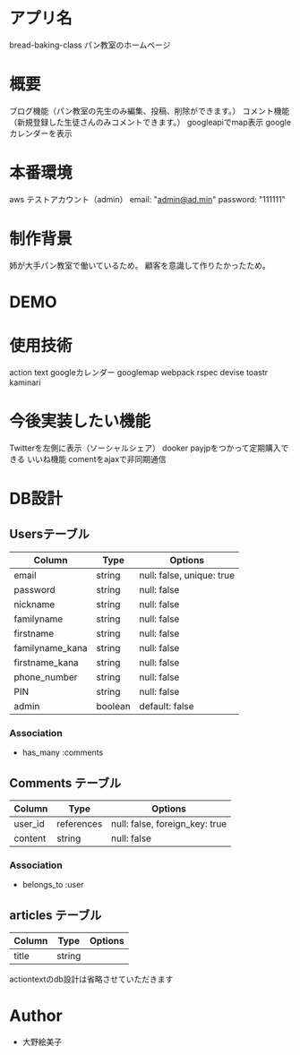 # アプリ名
bread-baking-class
パン教室のホームページ
# 概要
ブログ機能（パン教室の先生のみ編集、投稿、削除ができます。）
コメント機能（新規登録した生徒さんのみコメントできます。）
googleapiでmap表示
googleカレンダーを表示
# 本番環境
aws
テストアカウント（admin）
  email: "admin@ad.min"
  password:  "111111"
# 制作背景
姉が大手パン教室で働いているため。
顧客を意識して作りたかったため。
# DEMO

# 使用技術
action text
googleカレンダー
googlemap
webpack
rspec
devise
toastr
kaminari
# 今後実装したい機能
Twitterを左側に表示（ソーシャルシェア）
dooker
payjpをつかって定期購入できる
いいね機能
comentをajaxで非同期通信
# DB設計
## Usersテーブル
|Column|Type|Options|
|------|----|-------|
|email|string|null: false, unique: true|
|password|string|null: false|
|nickname|string|null: false|
|familyname|string|null: false|
|firstname|string|null: false|
|familyname_kana|string|null: false|
|firstname_kana|string|null: false|
|phone_number|string|null: false|
|PIN|string|null: false|
|admin|boolean|default: false|
### Association
- has_many :comments

## Comments テーブル
|Column|Type|Options|
|------|----|-------|
|user_id|references|null: false, foreign_key: true |
|content|string|null: false|

### Association
- belongs_to :user

## articles テーブル
|Column|Type|Options|
|------|----|-------|
|title|string||

actiontextのdb設計は省略させていただきます

# Author
 
* 大野絵美子
 
